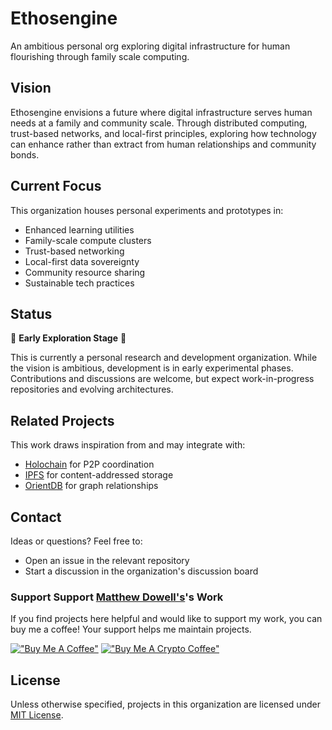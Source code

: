 # Ethosengine

An ambitious personal org exploring digital infrastructure for human flourishing through family scale computing.

## Vision

Ethosengine envisions a future where digital infrastructure serves human needs at a family and community scale. Through distributed computing, trust-based networks, and local-first principles, exploring how technology can enhance rather than extract from human relationships and community bonds.

## Current Focus

This organization houses personal experiments and prototypes in:
- Enhanced learning utilities
- Family-scale compute clusters
- Trust-based networking
- Local-first data sovereignty
- Community resource sharing
- Sustainable tech practices

## Status

🚧 **Early Exploration Stage** 🚧

This is currently a personal research and development organization. While the vision is ambitious, development is in early experimental phases. Contributions and discussions are welcome, but expect work-in-progress repositories and evolving architectures.

## Related Projects

This work draws inspiration from and may integrate with:
- [Holochain](https://www.holochain.org/) for P2P coordination
- [IPFS](https://ipfs.tech/) for content-addressed storage
- [OrientDB](https://orientdb.org/) for graph relationships

## Contact

Ideas or questions? Feel free to:
- Open an issue in the relevant repository
- Start a discussion in the organization's discussion board

### Support Support [Matthew Dowell's](https://github.com/mbd06b)'s Work

If you find projects here helpful and would like to support my work, you can buy me a coffee! Your support helps me maintain projects.

[!["Buy Me A Coffee"](https://www.buymeacoffee.com/assets/img/custom_images/orange_img.png)](https://www.buymeacoffee.com/mbd06b) [!["Buy Me A Crypto Coffee"](https://img.shields.io/badge/Donate%20with-Crypto-blue.svg?style=for-the-badge&logo=bitcoin)](https://commerce.coinbase.com/checkout/81641625-3924-4635-93e8-4d01caae73fd)


## License

Unless otherwise specified, projects in this organization are licensed under [MIT License](LICENSE).
